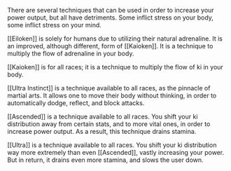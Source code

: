 There are several techniques that can be used in order to increase your power output, but all have detriments. Some inflict stress on your body, some inflict stress on your mind. 

[[Eiloken]] is solely for humans due to utilizing their natural adrenaline. It is an improved, although different, form of [[Kaioken]]. It is a technique to multiply the flow of adrenaline in your body. 

[[Kaioken]] is for all races; it is a technique to multiply the flow of ki in your body.

[[Ultra Instinct]] is a technique available to all races, as the pinnacle of martial arts. It allows one to move their body without thinking, in order to automatically dodge, reflect, and block attacks.

[[Ascended]] is a technique available to all races. You shift your ki distribution away from certain stats, and to more vital ones, in order to increase power output. As a result, this technique drains stamina.

[[Ultra]] is a technique available to all races. You shift your ki distribution way more extremely than even [[Ascended]], vastly increasing your power. But in return, it drains even more stamina, and slows the user down. 